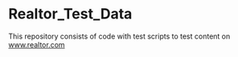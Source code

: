 # Realtor_Test_Data
This repository consists of code with test scripts to test content on www.realtor.com
